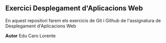 ## Exercici Desplegament d'Aplicacions Web

En aquest repositori farem els exercicis de Git i Github de l'assignatura de Desplegament d'Aplicacions Web

**Autor** Edu Caro Lorente
